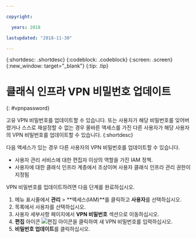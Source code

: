 ```yaml
---

copyright:

  years: 2018

lastupdated: "2018-11-30"

---
```


{:shortdesc: .shortdesc}
{:codeblock: .codeblock}
{:screen: .screen}
{:new_window: target="_blank"}
{:tip: .tip}

# 클래식 인프라 VPN 비밀번호 업데이트
{: #vpnpassword}

고유 VPN 비밀번호를 업데이트할 수 있습니다. 또는 사용자가 해당 비밀번호를 잊어버렸거나 스스로 재설정할 수 없는 경우 올바른 액세스를 가진 다른 사용자가 해당 사용자의 VPN 비밀번호를 업데이트할 수 있습니다.
{:shortdesc}

다음 액세스가 있는 경우 다른 사용자의 VPN 비밀번호를 업데이트할 수 있습니다.

  * 사용자 관리 서비스에 대한 편집자 이상의 역할을 가진 IAM 정책.
  * 사용자에 대한 클래식 인프라 계층에서 조상이며 사용자 클래식 인프라 관리 권한이 지정됨

VPN 비밀번호를 업데이트하려면 다음 단계를 완료하십시오.

1. 메뉴 표시줄에서 **관리** &gt; **액세스(IAM)**를 클릭하고 **사용자**를 선택하십시오.
2. 목록에서 사용자를 선택하십시오.
3. 사용자 세부사항 페이지에서 **VPN 비밀번호** 섹션으로 이동하십시오.
4. **편집** 아이콘 ![편집 아이콘](../icons/icon_write.svg)을 클릭하여 새 VPN 비밀번호를 입력하십시오.
5. **비밀번호 업데이트**를 클릭하십시오.
